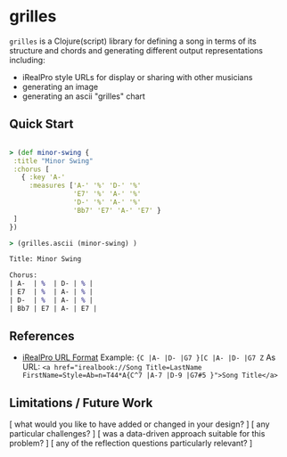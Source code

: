 # grilles

`grilles` is a Clojure(script) library for defining a song in terms of its
structure and chords and generating different output representations including:
 * iRealPro style URLs for display or sharing with other musicians
 * generating an image
 * generating an ascii "grilles" chart

## Quick Start

```clojure

> (def minor-swing {
 :title "Minor Swing"
 :chorus [
   { :key 'A-'
     :measures ['A-' '%' 'D-' '%' 
                'E7' '%' 'A-' '%' 
                'D-' '%' 'A-' '%' 
                'Bb7' 'E7' 'A-' 'E7' }
 ]
})

> (grilles.ascii (minor-swing) )

Title: Minor Swing

Chorus: 
| A-  | %  | D- | % |
| E7  | %  | A- | % |
| D-  | %  | A- | % |
| Bb7 | E7 | A- | E7 |

```

## References

* [iRealPro URL Format](https://irealpro.com/ireal-pro-file-format/)
  Example: `{C |A- |D- |G7 }[C |A- |D- |G7 Z`
  As URL: `<a href="irealbook://Song Title=LastName FirstName=Style=Ab=n=T44*A{C^7 |A-7 |D-9 |G7#5 }">Song Title</a>`



## Limitations / Future Work

[ what would you like to have added or changed in your design? ]
[ any particular challenges? ]
[ was a data-driven approach suitable for this problem? ]
[ any of the reflection questions particularly relevant? ]


